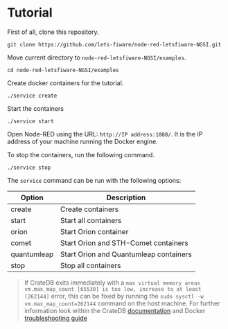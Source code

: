 # Tutorial

First of all, clone this repository.

```
git clone https://github.com/lets-fiware/node-red-letsfiware-NGSI.git
```

Move current directory to `node-red-letsfiware-NGSI/examples`.

```
cd node-red-letsfiware-NGSI/examples
```

Create docker containers for the tutorial.

```
./service create
```

Start the containers

```
./service start
```

Open Node-RED using the URL: `http://IP address:1880/`.
It is the IP address of your machine running the Docker engine.

To stop the containers, run the following command.

```
./service stop
```

The `service` command can be run with the following options:

| Option      | Description                            |
| ----------- | -------------------------------------- |
| create      | Create containers                      |
| start       | Start all containers                   |
| orion       | Start Orion container                  |
| comet       | Start Orion and STH-Comet containers   |
| quantumleap | Start Orion and Quantumleap containers |
| stop        | Stop all containers                    |

> If CrateDB exits immediately with a
> `max virtual memory areas vm.max_map_count [65530] is too low, increase to at least [262144]` error, this can be fixed
> by running the `sudo sysctl -w vm.max_map_count=262144` command on the host machine. For further information look within
> the CrateDB [documentation](https://crate.io/docs/crate/howtos/en/latest/admin/bootstrap-checks.html#bootstrap-checks)
> and Docker
> [troubleshooting guide](https://crate.io/docs/crate/howtos/en/latest/deployment/containers/docker.html#troubleshooting)
